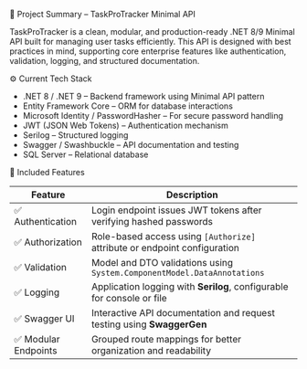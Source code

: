 📌 Project Summary – TaskProTracker Minimal API

TaskProTracker is a clean, modular, and production-ready .NET 8/9 Minimal API built for managing user tasks efficiently. This API is designed with best practices in mind, supporting core enterprise features like authentication, validation, logging, and structured documentation.

⚙️ Current Tech Stack

* .NET 8 / .NET 9 – Backend framework using Minimal API pattern
* Entity Framework Core – ORM for database interactions
* Microsoft Identity / PasswordHasher – For secure password handling
* JWT (JSON Web Tokens) – Authentication mechanism
* Serilog – Structured logging
* Swagger / Swashbuckle – API documentation and testing
* SQL Server – Relational database

🚀 Included Features

| Feature                  | Description                                                               |
| -------------------------| ------------------------------------------------------------------------- |
| ✅ Authentication        | Login endpoint issues JWT tokens after verifying hashed passwords         |
| ✅ Authorization         | Role-based access using `[Authorize]` attribute or endpoint configuration |
| ✅ Validation            | Model and DTO validations using `System.ComponentModel.DataAnnotations`   |
| ✅ Logging               | Application logging with **Serilog**, configurable for console or file    |
| ✅ Swagger UI            | Interactive API documentation and request testing using **SwaggerGen**    |
| ✅ Modular Endpoints     | Grouped route mappings for better organization and readability            |

